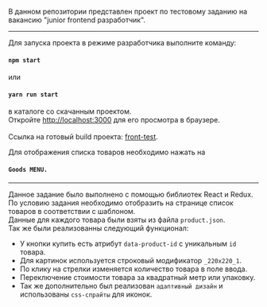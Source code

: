 В данном репозитории представлен проект по тестовому заданию на вакансию "junior frontend разработчик". <br/>
***
Для запуска проекта в режиме разработчика выполните команду:                
#### `npm start`
или
#### `yarn run start`
в каталоге со скачанным проектом.<br/>
Откройте [http://localhost:3000](http://localhost:3000) для его просмотра в браузере.<br/>
<br/>
Ссылка на готовый build проекта:  [front-test](https://neonrul.github.io/frontTest/). <br/>

Для отображения списка товаров необходимо нажать на <br/>
#### `Goods MENU.`
***
Данное задание было выполнено с помощью библиотек React и Redux.<br/>
По условию задания необходимо отобразить на странице список товаров в соответствии с шаблоном.<br/>
Данные для каждого товара были взяты из файла `product.json`.<br/>
Так же были реализованны следующий функционал:<br/>
* У кнопки купить есть атрибут `data-product-id` с уникальным `id` товара.
* Для картинок используется строковый модификатор `_220x220_1`.
* По клику на стрелки изменяется количество товара в поле ввода.
* Переключение стоимости товара за квадратный метр или упаковку.
* Так же дополнительно был реализован `адаптивный дизайн` и использованы `css-спрайты` для иконок.


